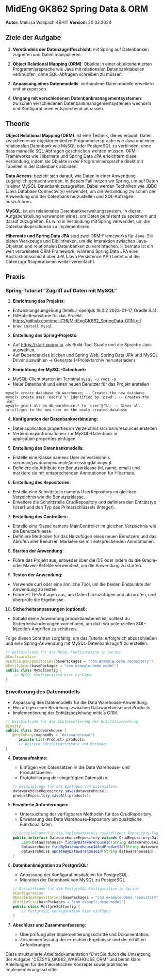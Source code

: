 # MidEng GK862 Spring Data & ORM
**Autor:** Melissa Wallpach 4BHIT
**Version:** 20.03.2024

## Ziele der Aufgabe

1. **Verständnis der Datenzugriffsschicht**: mit Spring auf Datenbanken zugreifen und Daten manipulieren. 

2. **Object Relational Mapping (ORM)**: Objekte in einer objektorientierten Programmiersprache wie Java mit relationalen Datenbanktabellen verknüpfen, ohne SQL-Abfragen schreiben zu müssen.

3. **Anpassung eines Datenmodells**: vorhandene Datenmodelle  erweitern und anzupassen.

4. **Umgang mit verschiedenen Datenbankmanagementsystemen**: zwischen verschiedenen Datenbankmanagementsystemen wechseln und Konfigurationen entsprechend anpassen. 


## Theorie

**Object Relational Mapping (ORM)**:
ist eine Technik, die es erlaubt, Daten zwischen einer objektorientierten Programmiersprache wie Java und einer relationalen Datenbank wie MySQL oder PostgreSQL zu verbinden, ohne dass manuelle SQL-Abfragen geschrieben werden müssen. ORM-Frameworks wie Hibernate und Spring Data JPA erleichtern diese Verbindung, indem sie Objekte in der Programmiersprache direkt mit Tabellen in der Datenbank abbilden.

**Data Access**:
bezieht sich darauf, wie Daten in einer Anwendung zugänglich gemacht werden. In diesem Fall nutzen wir Spring, um auf Daten in einer MySQL-Datenbank zuzugreifen. Dabei werden Techniken wie JDBC (Java Database Connectivity) verwendet, um die Verbindung zwischen der Anwendung und der Datenbank herzustellen und SQL-Abfragen auszuführen.

**MySQL**:
ist ein relationales Datenbankverwaltungssystem. In dieser Aufgabenstellung verwenden wir es, um Daten persistent zu speichern und darauf zuzugreifen. Es wird in Verbindung mit Spring verwendet, um die Datenbankoperationen zu implementieren.

**Hibernate und Spring Data JPA**
sind zwei ORM-Frameworks für Java. Sie bieten Werkzeuge und Bibliotheken, um die Interaktion zwischen Java-Objekten und relationalen Datenbanken zu vereinfachen. Hibernate ist ein weit verbreitetes ORM-Framework, während Spring Data JPA eine Abstraktionsschicht über JPA (Java Persistence API) bietet und die Datenzugriffsoperationen weiter vereinfacht.

## Praxis

### Spring-Tutorial "Zugriff auf Daten mit MySQL"

1. **Einrichtung des Projekts:**
- Entwicklungsumgebung (IntelliJ, openjdk 19.0.2 2023-01-17, Gradle 8.4).
- GitHub-Repositorie für das Projekt. https://github.com/melli736/MidEngGK862_SpringData-ORM.git
- `brew install mysql`
   
2. **Erstellung des Spring-Projekts:**
- Auf https://start.spring.io. als Build-Tool Gradle und die Sprache Java auswählen.
- Auf Dependencies klicken und Spring Web, Spring Data JPA und MySQL Driver auswählen -> Generate (=Projektarchiv herunterladen)

3. **Einrichtung der MySQL-Datenbank:**
- MySQL-Client starten im Terminal `mysql -u root -p`   
- Neue Datenbank und einen neuen Benutzer für das Projekt erstellen

```
mysql> create database db_warehouse; -- Creates the new database
mysql> create user 'user'@'%' identified by 'pswd'; -- Creates the user
mysql> grant all on db_warehouse.* to 'user'@'%'; -- Gives all privileges to the new user on the newly created database
```

4. **Konfiguration der Datenbankverbindung:**
- Datei application.properties im Verzeichnis src/main/resources erstellen 
- Verbindungsinformationen zur MySQL-Datenbank in application.properties einfügen.

5. **Erstellung des Datenbankmodells:**
- Erstelle eine Klasse namens User im Verzeichnis src/main/java/com/example/accessingdatamysql.
- Definiere die Attribute der Benutzerklasse (id, name, email) und markiere sie mit entsprechenden Annotationen für Hibernate.
   
6. **Erstellung des Repositories:**
- Erstelle eine Schnittstelle namens UserRepository im gleichen Verzeichnis wie die Benutzerklasse.
- Erweitere die Schnittstelle CrudRepository und definiere den Entitätstyp (User) und den Typ des Primärschlüssels (Integer).

7. **Erstellung des Controllers:**
- Erstelle eine Klasse namens MainController im gleichen Verzeichnis wie die Benutzerklasse.
- Definiere Methoden für das Hinzufügen eines neuen Benutzers und das Abrufen aller Benutzer. Markiere sie mit entsprechenden Annotationen.

8. **Starten der Anwendung:**
- Führe das Projekt aus, entweder über die IDE oder indem du die Gradle- oder Maven-Befehle verwendest, um die Anwendung zu starten.

9. **Testen der Anwendung:**
- Verwende curl oder eine ähnliche Tool, um die beiden Endpunkte der Anwendung zu testen.
- Führe HTTP-Anfragen aus, um Daten hinzuzufügen und abzurufen, und überprüfe die Ergebnisse.

10. **Sicherheitsanpassungen (optional):**
- Sobald deine Anwendung produktionsbereit ist, solltest du Sicherheitsänderungen vornehmen, um dich vor potenziellen SQL-Injection-Angriffen zu schützen.

Folge diesen Schritten sorgfältig, um das Tutorial erfolgreich abzuschließen und eine Spring-Anwendung mit MySQL-Datenbankzugriff zu erstellen.

```java
// Beispielcode für die MySQL-Konfiguration in Spring
@Configuration
@EnableJpaRepositories(basePackages = "com.example.demo.repository")
@EntityScan(basePackages = "com.example.demo.model")
public class MySqlConfig {
    // MySQL-Konfiguration hier einfügen
}
```

### Erweiterung des Datenmodells
- Anpassung des Datenmodells für die Data Warehouse-Anwendung.
- Hinzufügen einer Beziehung zwischen Datawarehouse und Products.
- Implementierung der Entitätsbeziehung mittels ORM.

```java
// Beispielcode für die Implementierung der Entitätsbeziehung
@Entity
public class Datawarehouse {
   @OneToMany(mappedBy = "datawarehouse")
      private List<Product> products;
      // Weitere Entitätsattribute und Methoden
}
```

4. **Datenaufnahme:**
   - Einfügen von Datensätzen in die Data Warehouse- und Produkttabellen.
   - Protokollierung der eingefügten Datensätze.

   ```java
   // Beispielcode für das Einfügen von Datensätzen
   datawarehouseRepository.save(datawarehouse);
   productRepository.saveAll(products);
   ```

5. **Erweiterte Anforderungen:**
   - Untersuchung der verfügbaren Methoden für das CrudRepository.
   - Erweiterung des Data Warehouse-Repository um zusätzliche Funktionalitäten.

   ```java
   // Beispielcode für die Implementierung zusätzlicher Repository-Funktionen
   public interface DatawarehouseRepository extends CrudRepository<Datawarehouse, Long> {
       List<Datawarehouse> findByDatawarehouseId(String datawarehouseId);
       Datawarehouse findByDatawarehouseIdAndProductId(String datawarehouseId, String productId);
       Datawarehouse updateByDatawarehouseId(String datawarehouseId);
   }
   ```

6. **Datenbankmigration zu PostgreSQL:**
   - Anpassung der Konfigurationsdateien für PostgreSQL.
   - Migration der Datenbank von MySQL zu PostgreSQL.

   ```java
   // Beispielcode für die PostgreSQL-Konfiguration in Spring
   @Configuration
   @EnableJpaRepositories(basePackages = "com.example.demo.repository")
   @EntityScan(basePackages = "com.example.demo.model")
   public class PostgreSqlConfig {
       // PostgreSQL-Konfiguration hier einfügen
   }
   ```

7. **Abschluss und Zusammenfassung:**
   - Überprüfung aller Implementierungsschritte und Dokumentation.
   - Zusammenfassung der erreichten Ergebnisse und der erfüllten Anforderungen.

Diese strukturierte Arbeitsdokumentation führt Sie durch die Umsetzung der Aufgabe "DEZSYS_GK862_WAREHOUSE_ORM" und bietet klare Anleitungen für die theoretischen Konzepte sowie praktische Implementierungsschritte.
